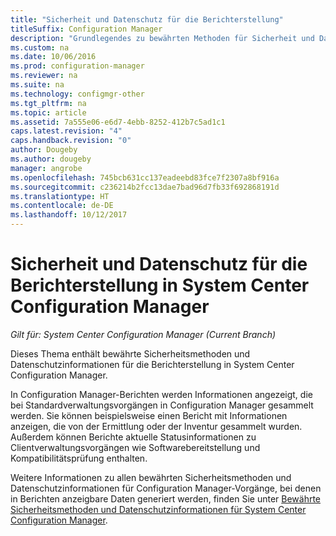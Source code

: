 ```yaml
---
title: "Sicherheit und Datenschutz für die Berichterstellung"
titleSuffix: Configuration Manager
description: "Grundlegendes zu bewährten Methoden für Sicherheit und Datenschutz, wenn Sie die Berichterstellungsfunktionen in Configuration Manager verwenden."
ms.custom: na
ms.date: 10/06/2016
ms.prod: configuration-manager
ms.reviewer: na
ms.suite: na
ms.technology: configmgr-other
ms.tgt_pltfrm: na
ms.topic: article
ms.assetid: 7a555e06-e6d7-4ebb-8252-412b7c5ad1c1
caps.latest.revision: "4"
caps.handback.revision: "0"
author: Dougeby
ms.author: dougeby
manager: angrobe
ms.openlocfilehash: 745bcb631cc137eadeebd83fce7f2307a8bf916a
ms.sourcegitcommit: c236214b2fcc13dae7bad96d7fb33f692868191d
ms.translationtype: HT
ms.contentlocale: de-DE
ms.lasthandoff: 10/12/2017
---
```

# <a name="security-and-privacy-for-reporting-in-system-center-configuration-manager"></a>Sicherheit und Datenschutz für die Berichterstellung in System Center Configuration Manager

*Gilt für: System Center Configuration Manager (Current Branch)*

Dieses Thema enthält bewährte Sicherheitsmethoden und Datenschutzinformationen für die Berichterstellung in System Center Configuration Manager.  

 In Configuration Manager-Berichten werden Informationen angezeigt, die bei Standardverwaltungsvorgängen in Configuration Manager gesammelt werden. Sie können beispielsweise einen Bericht mit Informationen anzeigen, die von der Ermittlung oder der Inventur gesammelt wurden. Außerdem können Berichte aktuelle Statusinformationen zu Clientverwaltungsvorgängen wie Softwarebereitstellung und Kompatibilitätsprüfung enthalten.  

 Weitere Informationen zu allen bewährten Sicherheitsmethoden und Datenschutzinformationen für Configuration Manager-Vorgänge, bei denen in Berichten anzeigbare Daten generiert werden, finden Sie unter [Bewährte Sicherheitsmethoden und Datenschutzinformationen für System Center Configuration Manager](../../plan-design/security/security-best-practices-and-privacy-information.md).  
